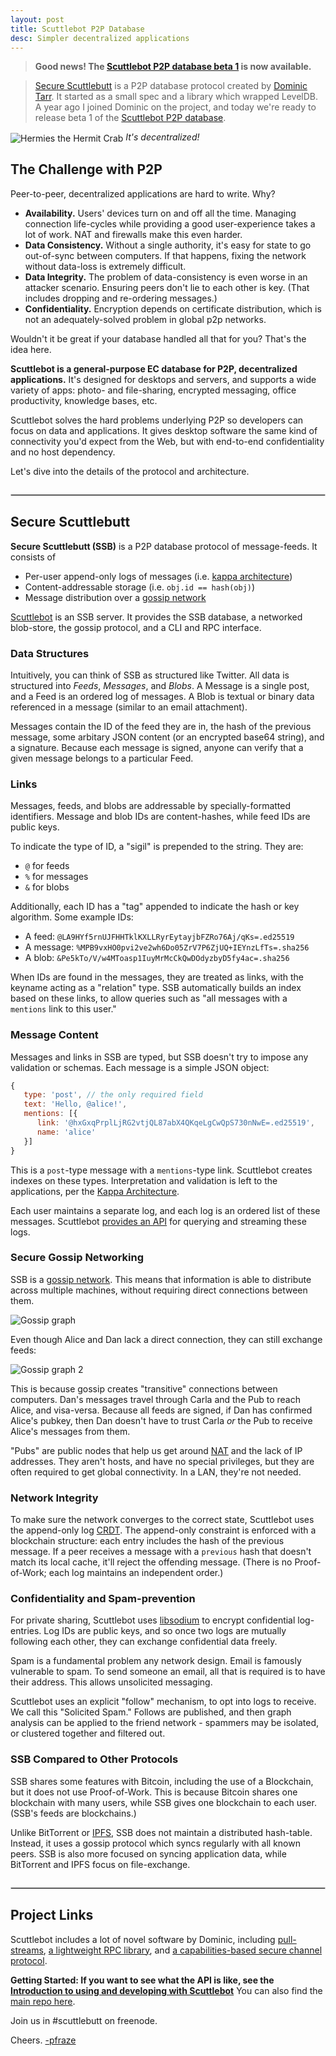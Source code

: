 ```yaml
---
layout: post
title: Scuttlebot P2P Database
desc: Simpler decentralized applications
---
```


<style>
hr { margin: 2em 0; border: 0; border: 1px solid #ccc; }
img { vertical-align: middle; }
</style>

> **Good news! The [Scuttlebot P2P database beta 1](https://github.com/ssbc/scuttlebot) is now available.**

> [Secure Scuttlebutt](https://github.com/ssbc/secure-scuttlebutt) is a P2P database protocol created by [Dominic Tarr](https://twitter.com/dominictarr).
It started as a small spec and a library which wrapped LevelDB.
A year ago I joined Dominic on the project, and today we're ready to release beta 1 of the [Scuttlebot P2P database](https://github.com/ssbc/scuttlebot).

![Hermies the Hermit Crab](https://avatars2.githubusercontent.com/u/10190339?v=3&s=200)
*It's decentralized!*

## The Challenge with P2P

Peer-to-peer, decentralized applications are hard to write.
Why?

 - **Availability.** Users' devices turn on and off all the time. Managing connection life-cycles while providing a good user-experience takes a lot of work. NAT and firewalls make this even harder.
 - **Data Consistency.** Without a single authority, it's easy for state to go out-of-sync between computers. If that happens, fixing the network without data-loss is extremely difficult.
 - **Data Integrity.** The problem of data-consistency is even worse in an attacker scenario. Ensuring peers don't lie to each other is key. (That includes dropping and re-ordering messages.)
 - **Confidentiality.** Encryption depends on certificate distribution, which is not an adequately-solved problem in global p2p networks.

Wouldn't it be great if your database handled all that for you?
That's the idea here.

**Scuttlebot is a general-purpose EC database for P2P, decentralized applications.**
It's designed for desktops and servers, and supports a wide variety of apps: photo- and file-sharing, encrypted messaging, office productivity, knowledge bases, etc.

Scuttlebot solves the hard problems underlying P2P so developers can focus on data and applications.
It gives desktop software the same kind of connectivity you'd expect from the Web, but with end-to-end confidentiality and no host dependency.

Let's dive into the details of the protocol and architecture.

---

## Secure Scuttlebutt

**Secure Scuttlebutt (SSB)** is a P2P database protocol of message-feeds.
It consists of

- Per-user append-only logs of messages (i.e. [kappa architecture](http://www.kappa-architecture.com/))
- Content-addressable storage (i.e. `obj.id == hash(obj)`)
- Message distribution over a [gossip network](https://en.wikipedia.org/wiki/Gossip_protocol)

[Scuttlebot](https://github.com/ssbc/scuttlebot) is an SSB server.
It provides the SSB database, a networked blob-store, the gossip protocol, and a CLI and RPC interface.


### Data Structures

Intuitively, you can think of SSB as structured like Twitter.
All data is structured into _Feeds_, _Messages_, and _Blobs_.
A Message is a single post, and a Feed is an ordered log of messages.
A Blob is textual or binary data referenced in a message (similar to an email attachment).

Messages contain the ID of the feed they are in, the hash of the previous message, some arbitary JSON content (or an encrypted base64 string), and a signature.
Because each message is signed, anyone can verify that a given message belongs to a particular Feed.

### Links

Messages, feeds, and blobs are addressable by specially-formatted identifiers.
Message and blob IDs are content-hashes, while feed IDs are public keys.

To indicate the type of ID, a "sigil" is prepended to the string. They are:

 - `@` for feeds
 - `%` for messages
 - `&` for blobs

Additionally, each ID has a "tag" appended to indicate the hash or key algorithm.
Some example IDs:

 - A feed: `@LA9HYf5rnUJFHHTklKXLLRyrEytayjbFZRo76Aj/qKs=.ed25519`
 - A message: `%MPB9vxHO0pvi2ve2wh6Do05ZrV7P6ZjUQ+IEYnzLfTs=.sha256`
 - A blob: `&Pe5kTo/V/w4MToasp1IuyMrMcCkQwDOdyzbyD5fy4ac=.sha256`

When IDs are found in the messages, they are treated as links, with the keyname acting as a "relation" type.
SSB automatically builds an index based on these links, to allow queries such as "all messages with a `mentions` link to this user."


### Message Content

Messages and links in SSB are typed, but SSB doesn't try to impose any validation or schemas.
Each message is a simple JSON object:

```js
{
   type: 'post', // the only required field
   text: 'Hello, @alice!',
   mentions: [{
      link: '@hxGxqPrplLjRG2vtjQL87abX4QKqeLgCwQpS730nNwE=.ed25519',
      name: 'alice'
   }]
}
```

This is a `post`-type message with a `mentions`-type link.
Scuttlebot creates indexes on these types.
Interpretation and validation is left to the applications, per the [Kappa Architecture](http://www.kappa-architecture.com/).

Each user maintains a separate log, and each log is an ordered list of these messages.
Scuttlebot [provides an API](https://github.com/ssbc/docs/blob/master/intro-to-using-sbot.md) for querying and streaming these logs.

### Secure Gossip Networking

SSB is a [gossip network](https://en.wikipedia.org/wiki/Gossip_protocol).
This means that information is able to distribute across multiple machines, without requiring direct connections between them.

![Gossip graph](/img/gossip-graph1.png)

Even though Alice and Dan lack a direct connection, they can still exchange feeds:

![Gossip graph 2](/img/gossip-graph2.png)

This is because gossip creates "transitive" connections between computers.
Dan's messages travel through Carla and the Pub to reach Alice, and visa-versa.
Because all feeds are signed, if Dan has confirmed Alice's pubkey, then Dan doesn't have to trust Carla *or* the Pub to receive Alice's messages from them.

"Pubs" are public nodes that help us get around [NAT](https://en.wikipedia.org/wiki/Network_address_translation) and the lack of IP addresses.
They aren't hosts, and have no special privileges, but they are often required to get global connectivity.
In a LAN, they're not needed.

### Network Integrity

To make sure the network converges to the correct state, Scuttlebot uses the append-only log [CRDT](https://en.wikipedia.org/wiki/Conflict-free_replicated_data_type).
The append-only constraint is enforced with a blockchain structure: each entry includes the hash of the previous message.
If a peer receives a message with a `previous` hash that doesn't match its local cache, it'll reject the offending message.
(There is no Proof-of-Work; each log maintains an independent order.)


### Confidentiality and Spam-prevention


For private sharing, Scuttlebot uses [libsodium](http://doc.libsodium.org/) to encrypt confidential log-entries.
Log IDs are public keys, and so once two logs are mutually following each other, they can exchange confidential data freely.

Spam is a fundamental problem any network design.
Email is famously vulnerable to spam.
To send someone an email, all that is required is to have their address.
This allows unsolicited messaging.

Scuttlebot uses an explicit "follow" mechanism, to opt into logs to receive.
We call this "Solicited Spam."
Follows are published, and then graph analysis can be applied to the friend network - spammers may be isolated, or clustered together and filtered out.


### SSB Compared to Other Protocols

SSB shares some features with Bitcoin, including the use of a Blockchain, but it does not use Proof-of-Work.
This is because Bitcoin shares one blockchain with many users, while SSB gives one blockchain to each user.
(SSB's feeds are blockchains.)

Unlike BitTorrent or [IPFS](https://ipfs.io/), SSB does not maintain a distributed hash-table.
Instead, it uses a gossip protocol which syncs regularly with all known peers.
SSB is also more focused on syncing application data, while BitTorrent and IPFS focus on file-exchange.

---

## Project Links

Scuttlebot includes a lot of novel software by Dominic, including [pull-streams](https://github.com/dominictarr/pull-streams), [a lightweight RPC library](https://github.com/ssbc/muxrpc), and [a capabilities-based secure channel protocol](https://github.com/dominictarr/secret-handshake).

**Getting Started: If you want to see what the API is like, see the [Introduction to using and developing with Scuttlebot](https://github.com/ssbc/docs/blob/master/intro-to-using-sbot.md)** You can also find the [main repo here](https://github.com/ssbc/scuttlebot).

Join us in #scuttlebutt on freenode.

Cheers. [-pfraze](https://twitter.com/pfrazee)
